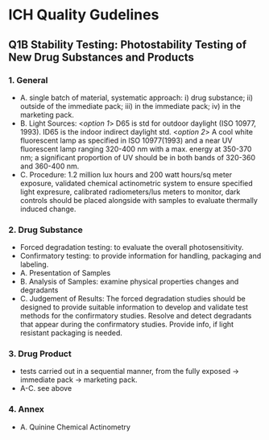 # ICH Quality Gudelines
## Q1B Stability Testing: Photostability Testing of New Drug Substances and Products
### 1. General
* A. single batch of material, systematic approach: i) drug substance; ii) outside of the immediate pack; iii) in the immediate pack; iv) in the marketing pack. 
* B. Light Sources: <_option 1_> D65 is std for outdoor daylight (ISO 10977, 1993). ID65 is the indoor indirect daylight std. <_option 2_> A cool white fluorescent lamp as specified in ISO 10977(1993) and a near UV fluorescent lamp ranging 320-400 nm with a max. energy at 350-370 nm; a significant proportion of UV should be in both bands of 320-360 and 360-400 nm.
* C. Procedure: 1.2 million lux hours and 200 watt hours/sq meter exposure, validated chemical actinometric system to ensure specified light expresure, calibrated radiometers/lus meters to monitor, dark controls should be placed alongside with samples to evaluate thermally induced change.  
### 2. Drug Substance 
* Forced degradation testing: to evaluate the overall photosensitivity.  
* Confirmatory testing: to provide information for handling, packaging and labeling.
* A. Presentation of Samples
* B. Analysis of Samples: examine physical properties changes and degradants
* C. Judgement of Results: The forced degradation studies should be designed to provide suitable information to develop and validate test methods for the confirmatory studies. Resolve and detect degradants that appear during the confirmatory studies. Provide info, if light resistant packaging is needed.
### 3. Drug Product
* tests carried out in a sequential manner, from the fully exposed -> immediate pack -> marketing pack. 
* A-C. see above
### 4. Annex
* A. Quinine Chemical Actinometry
